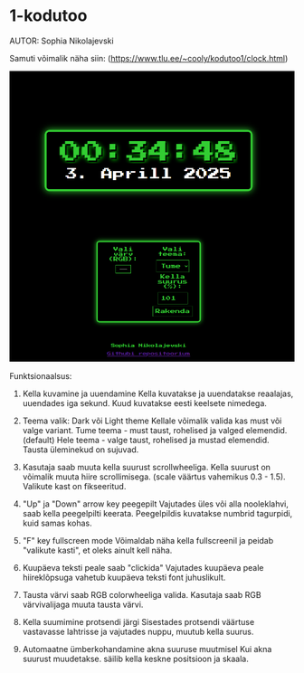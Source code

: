 # 1-kodutoo

AUTOR: Sophia Nikolajevski

Samuti võimalik näha siin: (https://www.tlu.ee/~cooly/kodutoo1/clock.html)

![Kuvatõmmis lehest](image-1.png)

Funktsionaalsus: 
1. Kella kuvamine ja uuendamine
    Kella kuvatakse ja uuendatakse reaalajas, uuendades iga sekund.
    Kuud kuvatakse eesti keelsete nimedega.

2. Teema valik: Dark või Light theme
    Kellale võimalik valida kas must või valge variant.
    Tume teema - must taust, rohelised ja valged elemendid. (default)
    Hele teema - valge taust, rohelised ja mustad elemendid.
    Tausta üleminekud on sujuvad.

3. Kasutaja saab muuta kella suurust scrollwheeliga.
    Kella suurust on võimalik muuta hiire scrollimisega. (scale väärtus vahemikus 0.3 - 1.5).
    Valikute kast on fikseeritud.

4. "Up" ja "Down" arrow key peegepilt
    Vajutades üles või alla nooleklahvi, saab kella peegelpilti keerata.
    Peegelpildis kuvatakse numbrid tagurpidi, kuid samas kohas.

5. "F" key fullscreen mode
    Võimaldab näha kella fullscreenil ja peidab "valikute kasti", et oleks ainult kell näha.

6. Kuupäeva teksti peale saab "clickida"
    Vajutades kuupäeva peale hiireklõpsuga vahetub kuupäeva teksti font juhuslikult.

7. Tausta värvi saab RGB colorwheeliga valida.
    Kasutaja saab RGB värvivalijaga muuta tausta värvi.
     
8. Kella suumimine protsendi järgi
    Sisestades protsendi väärtuse vastavasse lahtrisse ja vajutades nuppu, muutub kella suurus.

9. Automaatne ümberkohandamine akna suuruse muutmisel
    Kui akna suurust muudetakse. säilib kella keskne positsioon ja skaala.

